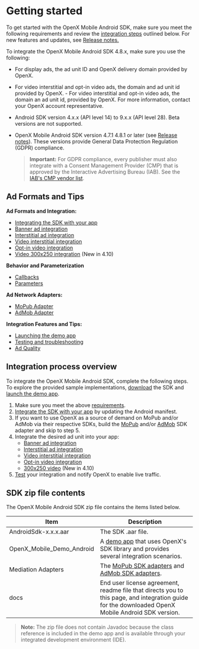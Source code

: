 Getting started
===============

To get started with the OpenX Mobile Android SDK, make sure you meet the following requirements and review the [integration steps](#integration-process-overview) outlined below. For new features and updates, see [Release notes.](rn-android-sdk-main.md)

To integrate the OpenX Mobile Android SDK 4.8.x, make sure you use the following:

- For display ads, the ad unit ID and OpenX delivery domain provided by OpenX.

- For video interstitial and opt-in video ads, the domain and ad unit id provided by OpenX. - For video interstitial and opt-in video ads, the domain an ad unit id, provided by OpenX. For more information, contact your OpenX account representative.

- Android SDK version 4.x.x (API level 14) to 9.x.x (API level 28). Beta versions are not supported.

- OpenX Mobile Android SDK version 4.7.1 4.8.1 or later (see [Release notes](rn-android-sdk-main.md)). These versions provide General Data Protection Regulation (GDPR) compliance.

  > **Important:** For GDPR compliance, every publisher must also integrate with a Consent Management Provider (CMP) that is approved by the Interactive Advertising Bureau (IAB). See the [IAB's CMP vendor list](http://advertisingconsent.eu/).

Ad Formats and Tips
-------------------------

**Ad Formats and  Integration:**

- [Integrating the SDK with your app](android-sdk-integration.md)
- [Banner ad integration](android-sdk-banner-integration.md)
- [Interstitial ad integration](android-sdk-interstitial-integration.md)
- [Video interstitial integration](android-sdk-video-interstitial-integration.md)
- [Opt-in video integration](android-sdk-video-optin-integration.md)
- [Video 300x250 integration](android-sdk-video-ad-view-integration.md) (New in 4.10)

**Behavior and Parameterization**

- [Callbacks](android-sdk-controller-callbacks.md)
- [Parameters](android-sdk-request-params.md)

**Ad Network Adapters:**

- [MoPub Adapter](android-sdk-mopub-adapter.md)
- [AdMob Adapter](android-sdk-admob-adapter.md)

**Integration Features and Tips:**

- [Launching the demo app](android-sdk-demo-app-launch.md)
- [Testing and troubleshooting](android-sdk-self-test.md)
- [Ad Quality](android-sdk-ad-quality.md)



Integration process overview
-----------------------------------------

To integrate the OpenX Mobile Android SDK, complete the following steps. To explore the provided sample implementations, [download](https://sdk.prod.gcp.openx.org/android/4.11.0/OpenX_Mobile_SDK_Android_4.11.0.zip) the SDK and [launch the demo app](android-sdk-demo-app-launch.md).

1.  Make sure you meet the above [requirements](#requirements).
1.  [Integrate the SDK with your app](android-sdk-integration.md) by updating the Android manifest.
1.  If you want to use OpenX as a source of demand on MoPub and/or AdMob via their respective SDKs, build the [MoPub](android-sdk-mopub-adapter.md) and/or [AdMob](android-sdk-admob-adapter.md) SDK adapter and skip to step 5.
1.  Integrate the desired ad unit into your app:
    -   [Banner ad integration](android-sdk-banner-integration.md)
    -   [Interstitial ad integration](android-sdk-interstitial-integration.md)
    -   [Video interstitial integration](android-sdk-video-interstitial-integration.md)
    -   [Opt-in video integration](android-sdk-video-optin-integration.md)
    -   [300x250 video](android-sdk-info/android-sdk-video-ad-view-integration.md) (New in 4.10)
7.  [Test](android-sdk-self-test.md) your integration and notify OpenX to enable live traffic.


SDK zip file contents
-----------------------------

The OpenX Mobile Android SDK zip file contains the items listed below.

| **Item**                  | **Description**                                              |
| ------------------------- | ------------------------------------------------------------ |
| AndroidSdk-x.x.x.aar      | The SDK .aar file.                                           |
| OpenX_Mobile_Demo_Android | A [demo app](android-sdk-demo-app-launch.md) that uses OpenX's SDK library and provides several integration scenarios. |
| Mediation Adapters        | The [MoPub SDK adapters](android-sdk-mopub-adapter.md) and [AdMob SDK adapters](android-sdk-admob-adapter.md). |
| docs                      | End user license agreement, readme file that directs you to this page, and integration guide for the downloaded OpenX Mobile Android SDK version. |

> **Note:** The zip file does not contain Javadoc because the class reference is included in the demo app and is available through your integrated development environment (IDE).
